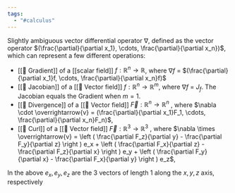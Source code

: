 ```yaml
---
tags:
  - "#calculus"
---
```

Slightly ambiguous vector differential operator $\nabla$, defined as the vector operator $(\frac{\partial}{\partial x_1}, \cdots, \frac{\partial}{\partial x_n})$, which can represent a few different operations:
- [[📘 Gradient]] of a [[scalar field]] $f: \mathbb{R}^n \rightarrow \mathbb{R}$, where  $\nabla f$ = $(\frac{\partial}{\partial x_1}f, \cdots, \frac{\partial}{\partial x_n}f)$
- [[📘 Jacobian]] of a [[📘 Vector field]] $f: \mathbb{R}^n \rightarrow \mathbb{R}^m$, where  $\nabla f$ = $J_f$. The Jacobian equals the Gradient when $m=1$.
- [[📘 Divergence]] of a [[📘 Vector field]] $\overrightarrow{F} : \mathbb{R}^n \rightarrow \mathbb{R}^n$ , where $\nabla \cdot \overrightarrow{v} = (\frac{\partial}{\partial x_1}F_1, \cdots, \frac{\partial}{\partial x_n}F_n)$,
- [[📘 Curl]] of a [[📘 Vector field]] $\overrightarrow{F} : \mathbb{R}^3 \rightarrow \mathbb{R}^3$ , where $\nabla \times \overrightarrow{v} = \left ( \frac{\partial F_z}{\partial y} - \frac{\partial F_y}{\partial z} \right ) e_x + \left ( \frac{\partial F_x}{\partial z} - \frac{\partial F_z}{\partial x} \right ) e_y + \left ( \frac{\partial F_y}{\partial x} - \frac{\partial F_x}{\partial y} \right ) e_z$,

In the above $e_x, e_y, e_z$ are the 3 vectors of length $1$ along the $x, y, z$ axis, respectively